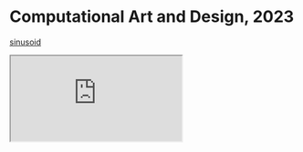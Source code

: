 # Computational Art and Design, 2023

[sinusoid](./oscillations/sinusoid/index.html)

<iframe src="https://editor.p5js.org/smaikkeli/full/MZFld1g_B"></iframe>